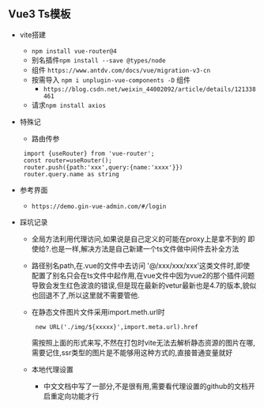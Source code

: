 ## Vue3 Ts模板

- vite搭建
  - `npm install vue-router@4`
  - 别名插件`npm install --save @types/node`
  - 组件 `https://www.antdv.com/docs/vue/migration-v3-cn`
  - 按需导入 `npm i unplugin-vue-components -D` 组件
    - `https://blog.csdn.net/weixin_44002092/article/details/121338461`
  - 请求`npm install axios`  
- 特殊记
  - 路由传参
  ```
   import {useRouter} from 'vue-router';
   const router=useRouter();
   router.push({path:'xxx',query:{name:'xxxx'}})
   router.query.name as string
  ```  
  

- 参考界面
  - `https://demo.gin-vue-admin.com/#/login`  

- 踩坑记录
  - 全局方法利用代理访问,如果说是自己定义的可能在proxy上是拿不到的
    即使给?.也是一样,解决方法是自己新建一个ts文件做中间件去补全方法

  - 路径别名path,在.vue的文件中去访问 '@/xxx/xxx/xxx'这类文件时,即使
    配置了别名只会在ts文件中起作用,在vue文件中因为vue2的那个插件问题
    导致会发生红色波浪的错误,但是现在最新的vetur最新也是4.7的版本,貌似
    也回退不了,所以这里就不需要管他.

  - 在静态文件图片文件采用import.meth.url时
     ```
      new URL('./img/${xxxxx}',import.meta.url).href
     ```  
    需按照上面的形式来写,不然在打包时vite无法去解析静态资源的图片在哪,
    需要记住,ssr类型的图片是不能够用这种方式的,直接普通变量就好

  - 本地代理设置
    - 中文文档中写了一部分,不是很有用,需要看代理设置的github的文档开启重定向功能才行 